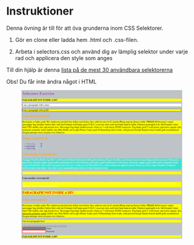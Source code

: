 # Instruktioner

Denna övning är till för att öva grunderna inom CSS Selektorer.

1. Gör en clone eller ladda hem .html och .css-filen. 

2. Arbeta i selectors.css och använd dig av lämplig selektor under varje rad och applicera den style som anges

Till din hjälp är denna [lista på de mest 30 användbara selektorerna](https://code.tutsplus.com/tutorials/the-30-css-selectors-you-must-memorize--net-16048)

Obs! Du får inte ändra något i HTML

<figure><img src="screencapture-css-task.png" alt="screencapture of the whole page"></figure>